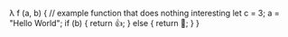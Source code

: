 λ f (a, b) {
    // example function that does nothing interesting
    let c = 3;
    a = "Hello World";
    if (b) {
        return 👍;
    } else {
        return 🚫;
    }
}
